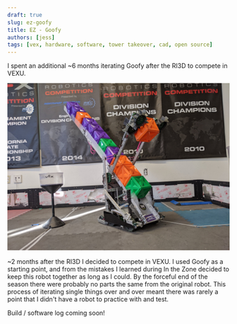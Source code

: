 ```yaml
---
draft: true
slug: ez-goofy
title: EZ - Goofy
authors: [jess]
tags: [vex, hardware, software, tower takeover, cad, open source]
---
```


I spent an additional ~6 months iterating Goofy after the RI3D to compete in VEXU.

![](banner.jpg)

<!--truncate-->

~2 months after the RI3D I decided to compete in VEXU.  I used Goofy as a starting point, and from the mistakes I learned during In the Zone decided to keep this robot together as long as I could.  By the forceful end of the season there were probably no parts the same from the original robot. This process of iterating single things over and over meant there was rarely a point that I didn't have a robot to practice with and test. 

Build / software log coming soon!

<!-- truncate -->